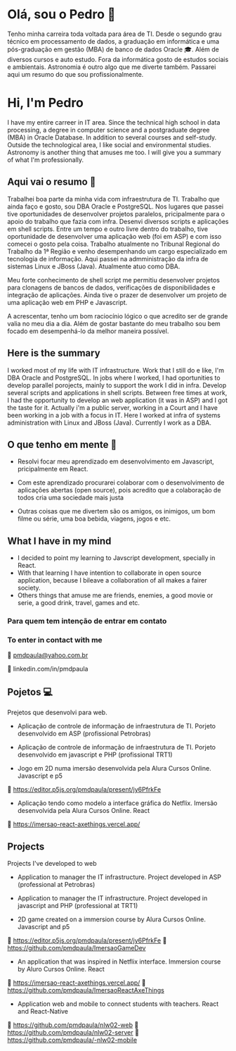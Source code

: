 # Olá, sou o Pedro 👨
Tenho minha carreira toda voltada para área de TI. Desde o segundo grau técnico em processamento de dados, a graduação em informática e uma pós-graduação em gestão (MBA) de banco de dados Oracle 🎓. Além de diversos cursos e auto estudo. Fora da informática gosto de estudos sociais e ambientais. Astronomia é outro algo que me diverte também.
Passarei aqui um resumo do que sou profissionalmente.

# Hi, I'm Pedro
I have my entire carreer in IT area. Since the technical high school in data processing, a degree in computer science and a postgraduate degree (MBA) in Oracle Database. In addition to several courses and self-study. Outside the technological area, I like social and environmental studies. Astronomy is another thing that amuses me too. I will give you a summary of what I'm professionally.


## Aqui vai o resumo 📃
Trabalhei boa parte da minha vida com infraestrutura de TI. Trabalho que ainda faço e gosto, sou DBA Oracle e PostgreSQL.
Nos lugares que passei tive oportunidades de desenvolver projetos paralelos, pricipalmente para o apoio do trabalho que fazia com infra. Desenvi diversos scripts e aplicações em shell scripts. Entre um tempo e outro livre dentro do trabalho, tive oportunidade de desenvolver uma aplicação web (foi em ASP) e com isso comecei o gosto pela coisa.
Trabalho atualmente no Tribunal Regional do Trabalho da 1ª Região e venho desempenhando um cargo especializado em tecnologia de informação. Aqui passei na admministração da infra de sistemas Linux e JBoss (Java). Atualmente atuo como DBA.

Meu forte conhecimento de shell script me permitiu desenvolver projetos para clonagens de bancos de dados, verificações de disponibilidades e integração de aplicações. Ainda tive o prazer de desenvolver um projeto de uma aplicação web em PHP e Javascript.

A acrescentar, tenho um bom raciocínio lógico o que acredito ser de grande valia no meu dia a dia. Além de gostar bastante do meu trabalho sou bem focado em desempenhá-lo da melhor maneira possível.

## Here is the summary
I worked most of my life with IT infrastructure. Work that I still do e like, I'm DBA Oracle and PostgreSQL.
In jobs where I worked, I had oportunities to develop parallel porojects, mainly to support the work I did in infra. Develop several scripts and applications in shell scripts. Between free times at work, I had the opportunity to develop an web application (it was in ASP) and I got the taste for it.
Actually i'm a public server, working in a Court and I have been working in a job with a focus in IT. Here I worked at infra of systems administration with Linux and JBoss (Java). Currently I work as a DBA.


## O que tenho em mente 🤯

- Resolvi focar meu aprendizado em desenvolvimento em Javascript, pricipalmente em React.

- Com este aprendizado procurarei colaborar com o desenvolvimento de aplicações abertas (open source), pois acredito que a colaboração de todos cria uma sociedade mais justa

- Outras coisas que me divertem são os amigos, os inimigos, um bom filme ou série, uma boa bebida, viagens, jogos e etc.

## What I have in my mind
- I decided to point my learning to Javscript development, specially in React.
- With that learning I have intention to collaborate in open source application, because I bileave a collaboration of all makes a fairer society.
- Others things that amuse me are friends, enemies, a good movie or serie, a good drink, travel, games and etc.


### Para quem tem intenção de entrar em contato
### To enter in contact with me

📧 pmdpaula@yahoo.com.br

:link: linkedin.com/in/pmdpaula



## Pojetos 💻

Prejetos que desenvolvi para web.
- Aplicação de controle de informação de infraestrutura de TI. Porjeto desenvolvido em ASP (profissional Petrobras)

- Aplicação de controle de informação de infraestrutura de TI. Porjeto desenvolvido em javascript e PHP (profissional TRT1)

- Jogo em 2D numa imersão desenvolvida pela Alura Cursos Online. Javascript e p5

:link: https://editor.p5js.org/pmdpaula/present/jy6PfrkFe

- Aplicação tendo como modelo a interface gráfica do Netflix. Imersão desenvolvida pela Alura Cursos Online. React

:link: https://imersao-react-axethings.vercel.app/


##  Projects
Projects I've developed to web
- Application to manager the IT infrastructure. Project developed in ASP (professional at Petrobras)

- Application to manager the IT infrastructure. Project developed in javascript and PHP (professional at TRT1)

- 2D game created on a immersion course by Alura Cursos Online. Javascript and p5

:link: https://editor.p5js.org/pmdpaula/present/jy6PfrkFe
:link: https://github.com/pmdpaula/ImersaoGameDev

- An application that was inspired in Netflix interface. Immersion course by Aluro Cursos Online. React

:link: https://imersao-react-axethings.vercel.app/
:link: https://github.com/pmdpaula/ImersaoReactAxeThings


- Application web and mobile to connect students with teachers. React and React-Native

:link: https://github.com/pmdpaula/nlw02-web
:link: https://github.com/pmdpaula/nlw02-server
:link: https://github.com/pmdpaula/-nlw02-mobile
